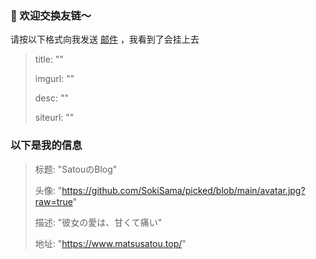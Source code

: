 ### 🔰 欢迎交换友链～ 

请按以下格式向我发送 [邮件](mailto:sokisama0@gmail.com) ，我看到了会挂上去

> title: ""
>
> imgurl: ""
>
> desc: ""
>
> siteurl: ""

### 以下是我的信息

> 标题: "SatouのBlog"
>
> 头像: "https://github.com/SokiSama/picked/blob/main/avatar.jpg?raw=true"
>
> 描述: "彼女の愛は、甘くて痛い"
>
> 地址: "https://www.matsusatou.top/"
